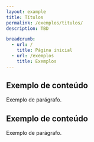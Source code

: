 ```yaml
---
layout: example
title: Títulos
permalink: /exemplos/titulos/
description: TBD

breadcrumb:
  - url: /
    title: Página inicial
  - url: /exemplos
    title: Exemplos
---
```


## Exemplo de conteúdo

Exemplo de parágrafo.

## Exemplo de conteúdo

Exemplo de parágrafo.